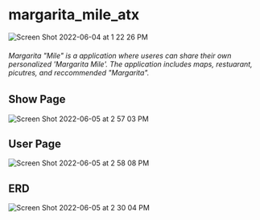 # margarita_mile_atx
![Screen Shot 2022-06-04 at 1 22 26 PM](https://user-images.githubusercontent.com/101522627/172067359-8c21da00-87ce-4711-b09e-b7a88bbecee3.png)
###### Margarita "Mile" is a application where useres can share their own personalized 'Margarita Mile'. The application includes maps, restuarant, picutres, and reccommended "Margarita".




## Show Page
![Screen Shot 2022-06-05 at 2 57 03 PM](https://user-images.githubusercontent.com/101522627/172068280-46e378c8-61b9-4669-9394-a5c38bcd32cf.png)


## User Page

![Screen Shot 2022-06-05 at 2 58 08 PM](https://user-images.githubusercontent.com/101522627/172068292-5dd72974-3a12-4c9d-afcc-71a4a407d0b1.png)




## ERD
![Screen Shot 2022-06-05 at 2 30 04 PM](https://user-images.githubusercontent.com/101522627/172067915-3e81094c-6079-46b3-98eb-b6a4e40f0180.png)
